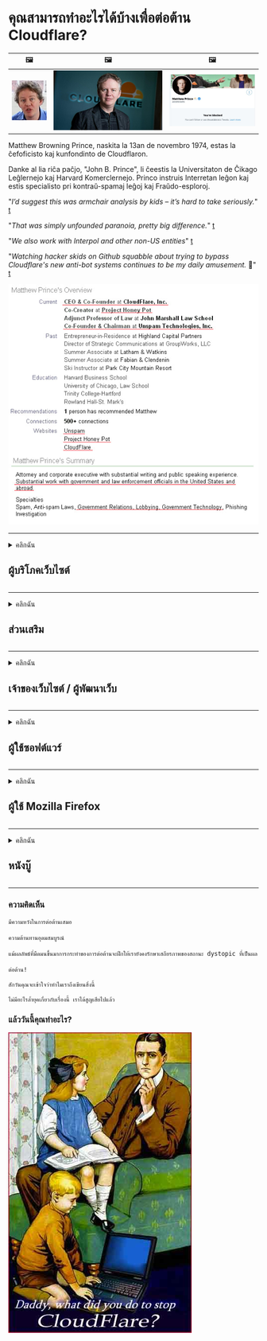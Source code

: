 # คุณสามารถทำอะไรได้บ้างเพื่อต่อต้าน Cloudflare?

| 🖼 | 🖼 | 🖼 |
| --- | --- | --- |
| ![](../image/matthew_prince_teen.jpg) | ![](../image/matthew_prince.jpg) | ![](../image/blockedbymatthewprince.jpg) |


Matthew Browning Prince, naskita la 13an de novembro 1974, estas la ĉefoficisto kaj kunfondinto de Cloudflaron.

Danke al lia riĉa paĉjo, "John B. Prince", li ĉeestis la Universitaton de Ĉikago Leĝlernejo kaj Harvard Komerclernejo.
Princo instruis Interretan leĝon kaj estis specialisto pri kontraŭ-spamaj leĝoj kaj Fraŭdo-esploroj.


"*I’d suggest this was armchair analysis by kids – it’s hard to take seriously.*" [t](https://www.theguardian.com/technology/2015/nov/19/cloudflare-accused-by-anonymous-helping-isis)

"*That was simply unfounded paranoia, pretty big difference.*"  [t](https://twitter.com/xxdesmus/status/992757936123359233)

"*We also work with Interpol and other non-US entities*" [t](https://twitter.com/eastdakota/status/1203028504184360960)

"*Watching hacker skids on Github squabble about trying to bypass Cloudflare's new anti-bot systems continues to be my daily amusement.* 🍿" [t](https://twitter.com/eastdakota/status/1273277839102656515)


![](../image/whoismp.jpg)

---


<details>
<summary>คลิกฉัน

## ผู้บริโภคเว็บไซต์
</summary>


- หากเว็บไซต์ที่คุณชอบใช้ Cloudflare โปรดบอกพวกเขาว่าอย่าใช้ Cloudflare
  - การส่งเสียงครวญครางบนโซเชียลมีเดียเช่น Facebook, Reddit, Twitter หรือ Mastodon ไม่ได้สร้างความแตกต่าง [การกระทำดังกว่าแฮชแท็ก](https://twitter.com/phyzonloop/status/1274132092490862594)
  - พยายามติดต่อไปยังเจ้าของเว็บไซต์หากคุณต้องการทำตัวให้เป็นประโยชน์

[Cloudflare กล่าว](https://github.com/Eloston/ungoogled-chromium/issues/783):
```
เราขอแนะนำให้คุณติดต่อผู้ดูแลระบบสำหรับบริการหรือไซต์ที่คุณประสบปัญหาและแบ่งปันประสบการณ์ของคุณ
```

[หากคุณไม่ถามเจ้าของเว็บไซต์ก็ไม่มีทางรู้ปัญหานี้](../PEOPLE.md)

![](../image/liberapay.jpg)

[ตัวอย่างที่ประสบความสำเร็จ](https://counterpartytalk.org/t/turn-off-cloudflare-on-counterparty-co-plz/164/5).<br>
คุณมีปัญหา? [จงเปล่งเสียงของคุณตอนนี้](https://github.com/maraoz/maraoz.github.io/issues/1) ตัวอย่างด้านล่าง

```
คุณแค่ช่วยการเซ็นเซอร์องค์กรและการเฝ้าระวังจำนวนมาก
http://crimeflare.eu.org
```

```
หน้าเว็บของคุณอยู่ในสวนที่มีกำแพงล้อมรอบส่วนตัวของ CloudFlare ซึ่งละเมิดความเป็นส่วนตัว
http://crimeflare.eu.org
```

- ใช้เวลาอ่านนโยบายความเป็นส่วนตัวของเว็บไซต์
  - หากเว็บไซต์อยู่เบื้องหลัง Cloudflare หรือเว็บไซต์กำลังใช้บริการที่เชื่อมต่อกับ Cloudflare

ต้องอธิบายว่า "Cloudflare" คืออะไรและขออนุญาตแชร์ข้อมูลของคุณกับ Cloudflare หากไม่ดำเนินการดังกล่าวจะส่งผลให้เกิดการละเมิดความไว้วางใจและควรหลีกเลี่ยงเว็บไซต์ที่เป็นปัญหา

[ตัวอย่างนโยบายความเป็นส่วนตัวที่ยอมรับได้อยู่ที่นี่](https://archive.is/bDlTz) ("Subprocessors" > "Entity Name")

```
ฉันได้อ่านนโยบายความเป็นส่วนตัวของคุณแล้ว แต่ไม่พบคำว่า Cloudflare
ฉันปฏิเสธที่จะแบ่งปันข้อมูลกับคุณหากคุณยังคงป้อนข้อมูลของฉันไปยัง Cloudflare
http://crimeflare.eu.org
```

นี่คือตัวอย่างนโยบายความเป็นส่วนตัวที่ไม่มีคำว่า Cloudflare
[Liberland Jobs](https://archive.is/daKIr) [privacy policy](https://docsend.com/view/feiwyte):

![](../image/cfwontobey.jpg)

Cloudflare มีนโยบายความเป็นส่วนตัวของตัวเอง
[Cloudflare ชอบคนที่ชอบแกล้งคนอื่น](https://www.reddit.com/r/GamerGhazi/comments/2s64fe/be_wary_reporting_to_cloudflare/)

นี่คือตัวอย่างที่ดีสำหรับแบบฟอร์มสมัครใช้งานเว็บไซต์
AFAIK เว็บไซต์ศูนย์ทำสิ่งนี้ คุณจะเชื่อใจพวกเขาหรือไม่?

```
การคลิก "สมัครใช้งาน XYZ" แสดงว่าคุณยอมรับข้อกำหนดในการให้บริการและคำชี้แจงสิทธิ์ส่วนบุคคลของเรา
คุณตกลงที่จะแบ่งปันข้อมูลของคุณกับ Cloudflare และยอมรับคำชี้แจงสิทธิ์ส่วนบุคคลของ cloudflare ด้วย
หาก Cloudflare รั่วไหลข้อมูลของคุณหรือไม่ยอมให้คุณเชื่อมต่อกับเซิร์ฟเวอร์ของเราไม่ใช่ความผิดของเรา [*]

[ ลงชื่อ ] [ ฉันไม่เห็นด้วย ]
```
[*] [PEOPLE.md](../PEOPLE.md)


- พยายามอย่าใช้บริการของพวกเขา จำไว้ว่าคุณกำลังถูกจับตามองโดย Cloudflare
  - ["I'm in your TLS, sniffin' your passworz"](../image/iminurtls.jpg)

- ค้นหาเว็บไซต์อื่น มีทางเลือกและโอกาสบนอินเทอร์เน็ต!

- โน้มน้าวให้เพื่อนของคุณใช้ Tor เป็นประจำทุกวัน
  - การไม่เปิดเผยตัวตนควรเป็นมาตรฐานของอินเทอร์เน็ตแบบเปิด!
  - [โปรดทราบว่าโครงการ Tor ไม่ชอบโครงการนี้](../HISTORY.md)

</details>

------

<details>
<summary>คลิกฉัน

## ส่วนเสริม
</summary>

- หากเบราว์เซอร์ของคุณคือ Firefox, Tor Browser หรือ Ungoogled Chromium ให้ใช้หนึ่งในส่วนเสริมเหล่านี้ด้านล่าง
  - หากคุณต้องการเพิ่มส่วนเสริมใหม่อื่น ๆ ถามเกี่ยวกับเรื่องนี้ก่อน


| ชื่อ | นักพัฒนา | สนับสนุน | สามารถบล็อก | สามารถแจ้งเตือน | Chrome |
| -------- | -------- | -------- | -------- | -------- | -------- |
| [Bloku Cloudflaron MITM-Atakon](../subfiles/addon/bcma.md) | #Addon | [ ? ](http://crimeflare.eu.org/) | **ใช่**     | **ใช่**     |  **ใช่** |
| [Ĉu ligoj estas vundeblaj al MITM-atako?](../subfiles/addon/ismm.md) | #Addon | [ ? ](http://crimeflare.eu.org/) | ไม่     | **ใช่**     |  **ใช่** |
| [Ĉu ĉi tiuj ligoj blokos Tor-uzanton?](../subfiles/addon/isat.md) | #Addon | [ ? ](http://crimeflare.eu.org/) | ไม่     | **ใช่**     |  **ใช่** |
| [Block Cloudflare MITM Attack](https://trac.torproject.org/projects/tor/attachment/ticket/24351/block_cloudflare_mitm_attack-1.0.14.1-an%2Bfx.xpi)<br>[**DELETED BY TOR PROJECT**](../HISTORY.md) | nullius | [ ? ](../tool/block_cloudflare_mitm_fx), [Link](http://crimeflare.eu.org/) | **ใช่**     | **ใช่**     |  ไม่ |
| [TPRB](http://sw.nnpaefp7pkadbxxkhz2agtbv2a4g5sgo2fbmv3i7czaua354334uqqad.onion/) | Sw | [ ? ](http://sw.nnpaefp7pkadbxxkhz2agtbv2a4g5sgo2fbmv3i7czaua354334uqqad.onion/) | **ใช่**     | **ใช่**     |  ไม่ |
| [Detect Cloudflare](https://addons.mozilla.org/en-US/firefox/addon/detect-cloudflare/) | Frank Otto | [ ? ](https://github.com/traktofon/cf-detect) | ไม่     | **ใช่**     |  ไม่ |
| [True Sight](https://addons.mozilla.org/en-US/firefox/addon/detect-cloudflare-plus/) | claustromaniac | [ ? ](https://github.com/claustromaniac/detect-cloudflare-plus) | ไม่     | **ใช่**     |  ไม่ |
| [Which Cloudflare datacenter am I visiting?](https://addons.mozilla.org/en-US/firefox/addon/cf-pop/) | 依云 | [ ? ](https://github.com/lilydjwg/cf-pop) | ไม่     | **ใช่**     |  ไม่ |
| [My Privacy DNS - Link Details](https://mypdns.org/infrastructure/mypdns-reporter/-/blob/master/client/addon.md#mypdns-link-details) | My Privacy DNS | [ ? ](https://mypdns.org/MypDNS/support/-/issues) | Ingen     | **Ja**     |  Ingen |


- "Decentraleyes" สามารถหยุดการเชื่อมต่อกับ "CDNJS (Cloudflare)" ได้
  - ช่วยป้องกันไม่ให้คำขอจำนวนมากเข้าถึงเครือข่ายและให้บริการไฟล์ในเครื่องเพื่อป้องกันไม่ให้ไซต์เสียหาย
  - นักพัฒนาตอบกลับ: "[very concerning indeed](https://github.com/Synzvato/decentraleyes/issues/236#issuecomment-352049501)", "[widespread usage severely centralizes the web](https://github.com/Synzvato/decentraleyes/issues/251#issuecomment-366752049)"

- [คุณยังสามารถลบหรือไม่ไว้วางใจใบรับรอง Cloudflare จาก Certificate Authority (CA) ของคุณได้](https://www.ssl.com/how-to/remove-root-certificate-firefox/)

</details>

------

<details>
<summary>คลิกฉัน

## เจ้าของเว็บไซต์ / ผู้พัฒนาเว็บ
</summary>


![](../image/word_cloudflarefree.jpg)

- อย่าใช้โซลูชัน Cloudflare ระยะเวลา
  - คุณสามารถทำได้ดีกว่านั้นใช่มั้ย? [วิธีลบการสมัครสมาชิกแผนโดเมนหรือบัญชีของ Cloudflare](https://support.cloudflare.com/hc/en-us/articles/200167776-Removing-subscriptions-plans-domains-or-accounts)

| 🖼 | 🖼 |
| --- | --- |
| ![](../image/htmlalertcloudflare.jpg) | ![](../image/htmlalertcloudflare2.jpg) |

- ต้องการลูกค้าเพิ่มหรือไม่? คุณรู้ว่าต้องทำอย่างไร คำใบ้คือ "เหนือเส้น"
  - [สวัสดีคุณเขียนว่า "เราให้ความสำคัญกับความเป็นส่วนตัวของคุณอย่างจริงจัง" แต่ฉันได้รับ "Error 403 Forbidden Anonymous Proxy Not Allowed"](https://it.slashdot.org/story/19/02/19/0033255/stop-saying-we-take-your-privacy-and-security-seriously) เหตุใดคุณจึงบล็อก Tor หรือ VPN และเหตุใดคุณจึงบล็อกอีเมลชั่วคราว

![](../image/anonexist.jpg)

- การใช้ Cloudflare จะเพิ่มโอกาสที่ไฟดับ ผู้เยี่ยมชมไม่สามารถเข้าถึงเว็บไซต์ของคุณได้หากเซิร์ฟเวอร์ของคุณหยุดทำงานหรือ Cloudflare ไม่ทำงาน
  - [คุณคิดว่า Cloudflare ไม่เคยลงไปจริงๆหรือ?](https://www.ibtimes.com/cloudflare-down-not-working-sites-producing-504-gateway-timeout-errors-2618008) [Another](https://twitter.com/Jedduff/status/1097875615997399040) [sample](https://twitter.com/search?f=tweets&vertical=default&q=Cloudflare%20is%20having%20problems). [Need more](../PEOPLE.md)?

![](../image/cloudflareinternalerror.jpg)

- การใช้ Cloudflare เพื่อพร็อกซี "บริการ API" "เซิร์ฟเวอร์อัปเดตซอฟต์แวร์" หรือ "ฟีด RSS" จะเป็นอันตรายต่อลูกค้าของคุณ ลูกค้าโทรหาคุณและบอกว่า "ฉันไม่สามารถใช้ API ของคุณได้อีกต่อไป" และคุณไม่รู้ว่าเกิดอะไรขึ้น Cloudflare สามารถบล็อกลูกค้าของคุณแบบเงียบ ๆ คิดว่าไหวมั้ย?
  - มีไคลเอนต์โปรแกรมอ่าน RSS และบริการออนไลน์ของผู้อ่าน RSS มากมาย เหตุใดคุณจึงเผยแพร่ RSS feed หากคุณไม่อนุญาตให้ผู้คนสมัครสมาชิก

![](../image/rssfeedovercf.jpg)

- คุณต้องการใบรับรอง HTTPS หรือไม่? ใช้ "Let's Encrypt" หรือซื้อจาก บริษัท CA

- คุณต้องการเซิร์ฟเวอร์ DNS หรือไม่? ไม่สามารถตั้งค่าเซิร์ฟเวอร์ของคุณเอง? แล้วพวกเขาล่ะ: [Hurricane Electric Free DNS](https://dns.he.net/), [Dyn.com](https://dyn.com/dns/), [1984 Hosting](https://www.1984hosting.com/), [Afraid.Org (ผู้ดูแลระบบจะลบบัญชีของคุณหากคุณใช้ TOR)](https://freedns.afraid.org/)
  - [Alternativoj al DNS](../subfiles/alternative/domaindns.md)

- กำลังมองหาบริการโฮสติ้ง? ฟรีเท่านั้น? แล้วพวกเขาล่ะ: [Onion Service](http://vww6ybal4bd7szmgncyruucpgfkqahzddi37ktceo3ah7ngmcopnpyyd.onion/en/security/network-security/tor/onionservices-best-practices), [Free Web Hosting Area](https://freewha.com/), [Autistici/Inventati Web Site Hosting](https://www.autinv5q6en4gpf4.onion/services/website), [Github Pages](https://pages.github.com/), [Surge](https://surge.sh/)
  - [รายการทางเลือกสำหรับ Cloudflare](../subfiles/alternative/cloudflare.md)

- คุณใช้ "cloudflare-ipfs.com" หรือไม่ [คุณรู้หรือไม่ว่า Cloudflare IPFS ไม่ดี?](../PEOPLE.md)

- ติดตั้ง Web Application Firewall เช่น OWASP และ Fail2Ban บนเซิร์ฟเวอร์ของคุณและกำหนดค่าให้เหมาะสม
  - การบล็อกทอร์ไม่ใช่วิธีแก้ปัญหา อย่าลงโทษทุกคนสำหรับผู้ใช้ที่ไม่ดีเพียงเล็กน้อย

- เปลี่ยนเส้นทางหรือบล็อกผู้ใช้ "Cloudflare Warp" ไม่ให้เข้าถึงเว็บไซต์ของคุณ และให้เหตุผลถ้าคุณทำได้

> รายการ IP: "[ช่วง IP ปัจจุบันของ Cloudflare](cloudflare_inc/)"

> A: เพียงแค่บล็อกพวกเขา

```
server {
...
deny 173.245.48.0/20;
deny 103.21.244.0/22;
deny 103.22.200.0/22;
deny 103.31.4.0/22;
deny 141.101.64.0/18;
deny 108.162.192.0/18;
deny 190.93.240.0/20;
deny 188.114.96.0/20;
deny 197.234.240.0/22;
deny 198.41.128.0/17;
deny 162.158.0.0/15;
deny 104.16.0.0/12;
deny 172.64.0.0/13;
deny 131.0.72.0/22;
deny 2400:cb00::/32;
deny 2606:4700::/32;
deny 2803:f800::/32;
deny 2405:b500::/32;
deny 2405:8100::/32;
deny 2a06:98c0::/29;
deny 2c0f:f248::/32;
...
}
```

> B: เปลี่ยนเส้นทางไปยังหน้าคำเตือน

```
http {
...
geo $iscf {
default 0;
173.245.48.0/20 1;
103.21.244.0/22 1;
103.22.200.0/22 1;
103.31.4.0/22 1;
141.101.64.0/18 1;
108.162.192.0/18 1;
190.93.240.0/20 1;
188.114.96.0/20 1;
197.234.240.0/22 1;
198.41.128.0/17 1;
162.158.0.0/15 1;
104.16.0.0/12 1;
172.64.0.0/13 1;
131.0.72.0/22 1;
2400:cb00::/32 1;
2606:4700::/32 1;
2803:f800::/32 1;
2405:b500::/32 1;
2405:8100::/32 1;
2a06:98c0::/29 1;
2c0f:f248::/32 1;
}
...
}

server {
...
if ($iscf) {rewrite ^ https://example.com/cfwsorry.php;}
...
}

<?php
header('HTTP/1.1 406 Not Acceptable');
echo <<<CLOUDFLARED
Thank you for visiting ourwebsite.com!<br />
We are sorry, but we can't serve you because your connection is being intercepted by Cloudflare.<br />
Please read http://crimeflare.eu.org for more information.<br />
CLOUDFLARED;
die();
```

- ตั้งค่า Tor Onion Service หรือ I2P หากคุณเชื่อในเสรีภาพและยินดีต้อนรับผู้ใช้ที่ไม่ระบุชื่อ

- ขอคำแนะนำจากผู้ให้บริการเว็บไซต์คู่อื่น ๆ ของ Clearnet / Tor และหาเพื่อนที่ไม่เปิดเผยตัวตน!

</details>

------

<details>
<summary>คลิกฉัน

## ผู้ใช้ซอฟต์แวร์
</summary>


- Discord ใช้ CloudFlare ทางเลือก? เราแนะนำ [**Briar** (Android)](https://f-droid.org/en/packages/org.briarproject.briar.android/), [Ricochet (PC)](https://ricochet.im/), [Tox + Tor (Android/PC)](https://tox.chat/download.html)
  - Briar มี Tor daemon ดังนั้นคุณไม่ต้องติดตั้ง Orbot
  - นักพัฒนา Qwtch, Open Privacy, ลบโปรเจ็กต์ stop_cloudflare ออกจากบริการคอมไพล์โดยไม่ต้องแจ้งให้ทราบ

- หากคุณใช้ Debian GNU / Linux หรืออนุพันธ์ใด ๆ ให้สมัครสมาชิก: [bug #831835](https://bugs.debian.org/cgi-bin/bugreport.cgi?bug=831835). และถ้าทำได้ให้ช่วยตรวจสอบแพตช์และช่วยผู้ดูแลให้ได้ข้อสรุปที่ถูกต้องว่าควรจะยอมรับหรือไม่

- แนะนำเบราว์เซอร์เหล่านี้เสมอ

| ชื่อ | นักพัฒนา | สนับสนุน | แสดงความคิดเห็น |
| -------- | -------- | -------- | -------- |
| [Ungoogled-Chromium](https://ungoogled-software.github.io/ungoogled-chromium-binaries/) | Eloston | [ ? ](https://github.com/Eloston/ungoogled-chromium) | PC (Win, Mac, Linux)  _!Tor_ |
| [Bromite](https://www.bromite.org/fdroid) | Bromite | [ ? ](https://github.com/bromite/bromite/issues) | Android  _!Tor_ |
| [Tor Browser](https://www.torproject.org/download/) | Tor Project | [ ? ](https://support.torproject.org/) | PC (Win, Mac, Linux)  _Tor_|
| [Tor Browser Android](https://www.torproject.org/download/) | Tor Project | [ ? ](https://support.torproject.org/) | Android  _Tor_|
| [Onion Browser](https://itunes.apple.com/us/app/onion-browser/id519296448?mt=8) | Mike Tigas | [ ? ](https://github.com/OnionBrowser/OnionBrowser/issues) | Apple iOS  _Tor_|
| [GNU/Icecat](https://www.gnu.org/software/gnuzilla/) | GNU | [ ? ](https://www.gnu.org/software/gnuzilla/) | PC (Linux) |
| [IceCatMobile](https://f-droid.org/en/packages/org.gnu.icecat/) | GNU | [ ? ](https://lists.gnu.org/mailman/listinfo/bug-gnuzilla) | Android |
| [Iridium Browser](https://iridiumbrowser.de/about/) | Iridium | [ ? ](https://github.com/iridium-browser/iridium-browser/) | PC (Win, Mac, Linux, OpenBSD) |


ความเป็นส่วนตัวของซอฟต์แวร์อื่น ๆ ไม่สมบูรณ์ นี่ไม่ได้หมายความว่าเบราว์เซอร์ Tor นั้น "สมบูรณ์แบบ"
ไม่มีความปลอดภัย 100% หรือเป็นส่วนตัว 100% บนอินเทอร์เน็ตและเทคโนโลยี

- ไม่ต้องการใช้ Tor? คุณสามารถใช้เบราว์เซอร์ใดก็ได้กับ Tor daemon
  - [โปรดทราบว่าโครงการ Tor ไม่ชอบสิ่งนี้](https://support.torproject.org/tbb/tbb-9/) ใช้ Tor Browser หากคุณสามารถทำได้
- [วิธีใช้ Chromium กับ Tor](../subfiles/chromium_tor.md)


พูดคุยเกี่ยวกับความเป็นส่วนตัวของซอฟต์แวร์อื่น ๆ

- [หากคุณจำเป็นต้องใช้ Firefox จริงๆให้เลือก "Firefox ESR"](https://www.mozilla.org/en-US/firefox/organizations/)
  - [Firefox - สปายแวร์ Watchdog](https://spyware.neocities.org/articles/firefox.html)
  - [Firefox ปฏิเสธการพูดฟรีห้ามพูดฟรี](https://web.archive.org/web/20200423010026/https://reclaimthenet.org/firefox-rejects-free-speech-bans-free-speech-commenting-plugin-dissenter-from-its-extensions-gallery/)
  - ["100+ โหวต ดูเหมือนว่าการขอให้ บริษัท ซอฟต์แวร์ยึดติดกับ ... ซอฟต์แวร์มีมากเกินไปในทุกวันนี้"](https://old.reddit.com/r/firefox/comments/gutdiw/weve_got_work_to_do_the_mozilla_blog/fslbbb6/)
  - [เอ่อทำไม Firefox ถึงแสดงลิงก์ผู้สนับสนุนในแถบ URL ของฉัน](https://www.reddit.com/r/firefox/comments/jybx2w/uh_why_is_firefox_showing_me_sponsored_links_in/)
  - [Mozilla - Devil Incarnate](https://digdeeper.neocities.org/ghost/mozilla.html)

- [โปรดจำไว้ว่า Mozilla กำลังใช้บริการ Cloudflare](https://www.robtex.com/dns-lookup/www.mozilla.org) [พวกเขายังใช้บริการ DNS ของ Cloudflare กับผลิตภัณฑ์ของตน](https://www.theregister.co.uk/2018/03/21/mozilla_testing_dns_encryption/)

- [Mozilla ปฏิเสธตั๋วนี้อย่างเป็นทางการ](https://bugzilla.mozilla.org/show_bug.cgi?id=1426618)

- [Firefox Focus เป็นเรื่องตลก](https://github.com/mozilla-mobile/focus-android/issues/1743) [พวกเขาสัญญาว่าจะปิดการส่งข้อมูลทางไกล แต่พวกเขาเปลี่ยนมัน](https://github.com/mozilla-mobile/focus-android/issues/4210)

- [ผู้พัฒนา PaleMoon / Basilisk ชอบ Cloudflare](https://github.com/mozilla-mobile/focus-android/issues/1743#issuecomment-345993097)
  - [เซิร์ฟเวอร์เก็บถาวรของ Pale Moon ถูกแฮ็กและแพร่กระจายมัลแวร์เป็นเวลา 18 เดือน](https://www.reddit.com/r/privacytoolsIO/comments/cc808y/pale_moons_archive_server_hacked_and_spread/)
  - เขาเกลียดผู้ใช้ทอร์ด้วย - "[ปล่อยให้เป็นปฏิปักษ์กับตจว. ฉันคิดว่าไซต์ส่วนใหญ่ควรเป็นศัตรูกับ Tor โดยพิจารณาจากปัจจัยการละเมิดที่สูงมาก](https://github.com/yacy/yacy_search_server/issues/314#issuecomment-565932097)"

- [Waterfox มีปัญหา "โทรศัพท์บ้าน" ที่รุนแรง](https://spyware.neocities.org/articles/waterfox.html)

- [Google Chrome เป็นสปายแวร์](https://www.gnu.org/proprietary/malware-google.en.html)
  - [Google กำหนดโปรไฟล์กิจกรรมของคุณ](https://spyware.neocities.org/articles/chrome.html)

- [SRWare Iron ทำการเชื่อมต่อโทรศัพท์ที่บ้านมากเกินไป](https://spyware.neocities.org/articles/iron.html) นอกจากนี้ยังเชื่อมต่อกับโดเมนของ Google

- [Brave Browser อนุญาตพิเศษตัวติดตาม Facebook / Twitter](https://www.bleepingcomputer.com/news/security/facebook-twitter-trackers-whitelisted-by-brave-browser/)
  - [นี่คือปัญหาเพิ่มเติม](https://spyware.neocities.org/articles/brave.html)
  - [รหัสพันธมิตร binance](https://twitter.com/cryptonator1337/status/1269594587716374528)

- [Microsoft Edge ช่วยให้ Facebook เรียกใช้โค้ด Flash ด้านหลังผู้ใช้](https://www.zdnet.com/article/microsoft-edge-lets-facebook-run-flash-code-behind-users-backs/)

- [Vivaldi ไม่เคารพความเป็นส่วนตัวของคุณ](https://spyware.neocities.org/articles/vivaldi.html)

- [ระดับสปายแวร์ Opera: สูงมาก](https://spyware.neocities.org/articles/opera.html)

- Apple iOS: [คุณไม่ควรใช้ iOS เลยเพราะส่วนใหญ่เป็นมัลแวร์](https://www.gnu.org/proprietary/malware-apple.html)

ดังนั้นเราขอแนะนำตารางด้านบนเท่านั้น ไม่มีอะไรอีกแล้ว.

</details>

------

<details>
<summary>คลิกฉัน

## ผู้ใช้ Mozilla Firefox
</summary>


- "Firefox Nightly" จะส่งข้อมูลระดับการดีบักไปยังเซิร์ฟเวอร์ Mozilla โดยไม่ใช้วิธีเลือกไม่ใช้
  - [เซิร์ฟเวอร์ Mozilla กำลังโจมตี Cloudflare](https://www.digwebinterface.com/?hostnames=www.mozilla.org%0D%0Amozilla.cloudflare-dns.com&type=&ns=resolver&useresolver=8.8.4.4&nameservers=)

- เป็นไปได้ที่จะห้ามไม่ให้ Firefox เชื่อมต่อกับเซิร์ฟเวอร์ Mozilla
  - [คู่มือเทมเพลตนโยบายของ Mozilla](https://github.com/mozilla/policy-templates/blob/master/README.md)
  - โปรดทราบว่าเคล็ดลับนี้อาจหยุดทำงานในเวอร์ชันที่ใหม่กว่าเนื่องจาก Mozilla ชอบที่จะอนุญาตพิเศษตัวเอง
  - ใช้ไฟร์วอลล์และตัวกรอง DNS เพื่อบล็อกอย่างสมบูรณ์

"`/distribution/policies.json`"

>     "WebsiteFilter": {
> 		"Block": [
> 		"*://*.mozilla.com/*",
> 		"*://*.mozilla.net/*",
> 		"*://*.mozilla.org/*",
> 		"*://webcompat.com/*",
> 		"*://*.firefox.com/*",
> 		"*://*.thunderbird.net/*",
> 		"*://*.cloudflare.com/*"
> 		]
>     },


- ~~รายงานข้อผิดพลาดในตัวติดตามของ mozilla โดยบอกว่าอย่าใช้ Cloudflare~~ มีรายงานข้อผิดพลาดเกี่ยวกับ bugzilla หลายคนโพสต์ความกังวลของพวกเขาอย่างไรก็ตามข้อบกพร่องถูกซ่อนไว้โดยผู้ดูแลระบบในปี 2018

- คุณสามารถปิด DoH ใน Firefox
  - [เปลี่ยนผู้ให้บริการ DNS เริ่มต้นของ firefox](../subfiles/change-firefox-dns.md)

![](../image/firefoxdns.jpg)

- [หากคุณต้องการใช้ DNS ที่ไม่ใช่ ISP ให้ลองใช้บริการ OpenNIC Tier2 DNS หรือบริการ DNS ที่ไม่ใช่ Cloudflare](https://wiki.opennic.org/start)
![](../image/opennic.jpg)
  - บล็อก Cloudflare ด้วย DNS [Crimeflare DNS](../subfiles/service/publicdns.md)

- คุณสามารถใช้ Tor เป็นตัวแก้ไข DNS [หากคุณไม่ใช่ผู้เชี่ยวชาญของ Tor โปรดถามคำถามที่นี่](https://tor.stackexchange.com/)

> **อย่างไร?**
> 1. ดาวน์โหลด Tor และติดตั้งบนคอมพิวเตอร์ของคุณ
> 2. เพิ่มบรรทัดนี้ในไฟล์ "torrc"
> DNSPort 127.0.0.1:53
> 3. รีสตาร์ท Tor.
> 4. ตั้งค่าเซิร์ฟเวอร์ DNS ของคอมพิวเตอร์ของคุณเป็น "127.0.0.1"

</details>

------

<details>
<summary>คลิกฉัน

## หนังบู๊
</summary>


- บอกคนรอบข้างเกี่ยวกับอันตรายของ Cloudflare

- [ช่วยปรับปรุงที่เก็บนี้](http://crimeflare.eu.org)
  - ทั้งรายการข้อโต้แย้งและรายละเอียด

- [จัดทำเอกสารและเปิดเผยต่อสาธารณะเมื่อมีสิ่งผิดปกติเกิดขึ้นกับ Cloudflare (และ บริษัท ที่คล้ายกัน) อย่าลืมพูดถึงที่เก็บนี้เมื่อคุณทำเช่นนั้น](http://crimeflare.eu.org) :)

- รับผู้คนจำนวนมากขึ้นโดยใช้ Tor โดยค่าเริ่มต้นเพื่อให้พวกเขาได้สัมผัสกับเว็บจากมุมมองของส่วนต่างๆของโลก

- เริ่มต้นกลุ่มในโซเชียลมีเดียและพื้นที่ทำงานเพื่อปลดปล่อยโลกจาก Cloudflare

- ลิงก์ไปยังกลุ่มเหล่านี้บนที่เก็บนี้ตามความเหมาะสมซึ่งอาจเป็นที่สำหรับประสานการทำงานร่วมกันเป็นกลุ่ม

- [เริ่ม coop ที่สามารถให้ทางเลือกที่ไม่ใช่องค์กรที่มีความหมายสำหรับ Cloudflare](../subfiles/alternative/cloudflare.md)

- แจ้งให้เราทราบถึงทางเลือกอื่น ๆ เพื่อช่วยอย่างน้อยก็ให้การป้องกันหลายชั้นกับ Cloudflare

- หากคุณเป็นลูกค้า Cloudflare ให้ตั้งค่าความเป็นส่วนตัวและรอให้ลูกค้าละเมิด
  - [จากนั้นนำไปใช้ภายใต้ค่าธรรมเนียมการต่อต้านสแปม / การละเมิดความเป็นส่วนตัว](https://twitter.com/thexpaw/status/1108424723233419264)

- หากคุณอยู่ในสหรัฐอเมริกาและเว็บไซต์ที่เป็นปัญหาคือธนาคารหรือนักบัญชีให้พยายามกดดันทางกฎหมายภายใต้ Gramm – Leach – Bliley Act หรือ American with DIsabilities Act และรายงานกลับมาให้เราทราบว่าคุณไปได้ไกลแค่ไหน .

- หากเว็บไซต์เป็นไซต์ของรัฐบาลให้พยายามกดดันทางกฎหมายภายใต้การแก้ไขรัฐธรรมนูญของสหรัฐอเมริกาครั้งที่ 1

- หากคุณเป็นพลเมืองของสหภาพยุโรปโปรดติดต่อเว็บไซต์เพื่อส่งข้อมูลส่วนบุคคลของคุณภายใต้ข้อบังคับการคุ้มครองข้อมูลทั่วไป หากพวกเขาปฏิเสธที่จะให้ข้อมูลของคุณนั่นถือเป็นการละเมิดกฎหมาย

- สำหรับ บริษัท ที่อ้างว่าเสนอบริการบนเว็บไซต์ของตนให้ลองรายงานว่าเป็น "โฆษณาเท็จ" ต่อองค์กรคุ้มครองผู้บริโภคและ BBB เว็บไซต์ Cloudflare ให้บริการโดยเซิร์ฟเวอร์ Cloudflare

- [ITU แนะนำในบริบทของสหรัฐอเมริกาว่า Cloudflare เริ่มมีขนาดใหญ่พอที่กฎหมายต่อต้านการผูกขาดอาจถูกนำมาใช้กับพวกเขา](https://www.itu.int/en/ITU-T/Workshops-and-Seminars/20181218/Documents/Geoff_Huston_Presentation.pdf)

- เป็นไปได้ว่า GNU GPL เวอร์ชัน 4 อาจมีข้อกำหนดในการจัดเก็บซอร์สโค้ดไว้เบื้องหลังบริการดังกล่าวซึ่งต้องใช้สำหรับ GPLv4 และโปรแกรมที่ใหม่กว่าทั้งหมดที่อย่างน้อยซอร์สโค้ดสามารถเข้าถึงได้ผ่านสื่อที่ไม่เลือกปฏิบัติกับผู้ใช้ Tor

- [Se vi uzas Mastodon bonvolu sekvi la konton Mitigator](../subfiles/service/altlink.md).

</details>

------

### ความคิดเห็น

```
มีความหวังในการต่อต้านเสมอ

ความต้านทานอุดมสมบูรณ์

แม้ผลลัพธ์ที่มืดมนขึ้นมาการกระทำของการต่อต้านจะฝึกให้เรายังคงรักษาเสถียรภาพของสถานะ dystopic ที่เป็นผล

ต่อต้าน!
```

```
สักวันคุณจะเข้าใจว่าทำไมเราถึงเขียนสิ่งนี้
```

```
ไม่มีอะไรล้ำยุคเกี่ยวกับเรื่องนี้ เราได้สูญเสียไปแล้ว
```

### แล้ววันนี้คุณทำอะไร?


![](../image/stopcf.jpg)
